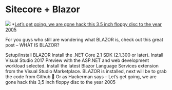 # Sitecore + Blazor
<img style="-webkit-user-select: none;" src="https://visionsincode.files.wordpress.com/2018/06/hackerman.gif">
*<a href="https://www.youtube.com/watch?v=KEkrWRHCDQU&amp;feature=youtu.be&amp;t=66" rel="noopener" target="_blank">Let’s get going, we are gone hack this 3,5 inch floppy disc to the year 2005</a>

For you guys who still are wondering what BLAZOR is, check out this great post – WHAT IS BLAZOR?

Setup/install BLAZOR
Install the .NET Core 2.1 SDK (2.1.300 or later).
Install Visual Studio 2017 Preview with the ASP.NET and web development workload selected.
Install the latest Blazor Language Services extension from the Visual Studio
Marketplace.
BLAZOR is installed, next will be to grab the code from Github 🙂
Or as Hackerman says – Let’s get going, we are gone hack this 3,5 inch floppy disc to the year 2005




